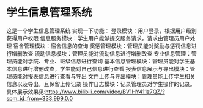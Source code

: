 # 学生信息管理系统
这是一个学生信息管理系统
实现一下功能：
登录模块：用户登录，根据用户级别获得用户权限
信息服务模块：学生用户能够提交服务请求，请求由管理员用户处理
宿舍管理模块：宿舍信息的查询
奖惩管理模块：管理员能对奖励与惩罚信息进行增删改查
流动信息模块：管理员能对流动信息进行增删改查
专业信息管理：管理员能对学院、专业、班级信息进行查询
基本信息管理模块：管理员能对学生基本信息进行增删改查，学生能对自己信息进行查看
报表信息展示与导出模块：管理员能对报表信息进行查看与导出
文件上传与导出模块：管理员能上传学生相关信息以及导出，且保留上传记录
操作日志模块：记录管理员对学生操作的记录。
具体展示效果见:https://www.bilibili.com/video/BV1HY411z7QZ/?spm_id_from=333.999.0.0

